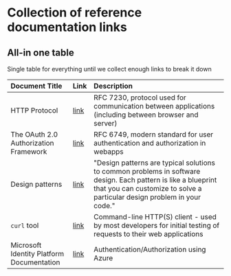 # Collection of reference documentation links

## All-in one table

Single table for everything until we collect enough links to break it down

| Document Title                            | Link                                                                     | Description                                                                                                                                                                               |
|:------------------------------------------|:-------------------------------------------------------------------------|:------------------------------------------------------------------------------------------------------------------------------------------------------------------------------------------|
| HTTP Protocol                             | [link](https://tools.ietf.org/html/rfc7230)                              | RFC 7230, protocol used for communication between applications (including between browser and server)                                                                                     |
| The OAuth 2.0 Authorization Framework     | [link](https://tools.ietf.org/html/rfc6749)                              | RFC 6749, modern standard for user authentication and authorization in webapps                                                                                                            |
| Design patterns                           | [link](https://refactoring.guru/design-patterns)                         | "Design patterns are typical solutions to common problems in software design. Each pattern is like a blueprint that you can customize to solve a particular design problem in your code." |
| `curl` tool                               | [link](https://curl.se/docs/manual.html)                                 | Command-line HTTP(S) client - used by most developers for initial testing of requests to their web applications                                                                           |
| Microsoft Identity Platform Documentation | [link](https://docs.microsoft.com/en-us/azure/active-directory/develop/) | Authentication/Authorization using Azure                                                                                                                                                  |

